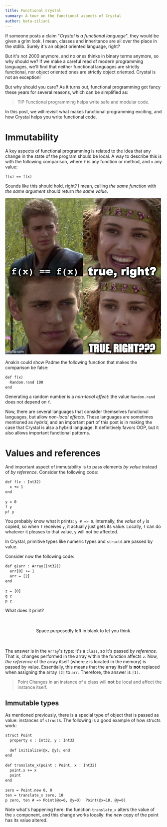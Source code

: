 ```yaml
---
title: Functional Crystal
summary: A tour on the functional aspects of Crystal
author: beta-ziliani
---
```


If someone posts a claim "_Crystal is a functional language_", they would be given a grim look. I mean, classes and inheritance are all over the place in the stdlib. Surely it's an object oriented language, right?

But it's not 2000 anymore, and no ones thinks in binary terms anymore, so why should we? If we make a careful read of modern programming languages, we'll find that neither functional languages are strictly functional, nor object oriented ones are strictly object oriented. Crystal is not an exception!

But why should you care? As it turns out, functional programming got fancy these years for several reasons, which can be simplified as:

>TIP
Functional programming helps write safe and modular code.

In this post, we will revisit what makes functional programming exciting, and how Crystal helps you write functional code.

# Immutability

A key aspects of functional programming is related to the idea that any change in the state of the program should be local. A way to describe this is with the following comparison, where `f` is any function or method, and `x` any value:

```cr
f(x) == f(x)
```

Sounds like this should hold, right? I mean, calling _the same function_ with _the same argument_ should return _the same value_.

<img src="/assets/blog/functional/fx-eq-fx-right.jpg" alt="Anakin showing Padme that f(x) might not be equal to f(x)" class="center"/>

Anakin could show Padme the following function that makes the comparison be false:

```cr
def f(x)
  Random.rand 100
end
```

Generating a random number is a _non-local effect_: the value `Random.rand` does not depend on `f`.

Now, there are several languages that consider themselves functional languages, but allow _non-local effects_. These languages are sometimes mentioned as _hybrid_, and an important part of this post is in making the case that Crystal is also a hybrid language. It definitively favors OOP, but it also allows important functional patterns.

# Values and references

And important aspect of immutability is to pass elements _by value_ instead of _by reference_. Consider the following code:

```cr
def f(x : Int32)
  x += 1
end

y = 0
f y
p! y
```

You probably know what it prints: `y # => 0`. Internally, the _value_ of `y` is copied, so when `f` receives `y`, it actually just gets its value. Locally, `f` can do whatever it pleases to that value, `y` will not be affected.

In Crystal, primitive types like numeric types and `struct`s are passed by value.

<!-- If we want to be able to alter the value of `y`, we need to pass it by reference. In Crystal this is doable, but to do it right you need to _box_ it. We won't dicuss this -->

Consider now the following code:

```cr
def g(arr : Array(Int32))
  arr[0] += 1
  arr = [2]
end

z = [0]
g z
p z
```

What does it print?

<br/>
<br/>
<center>
Space purposedly left in blank to let you think.
</center>
<br/>
<br/>

The answer is in the `Array`'s type: it's a `class`, so it's passed _by reference_. That is, changes performed in the array within the function affects `z`. Now, _the reference_ of the array itself (where `z` is located in the memory) is passed by value. Essentially, this means that the array itself is **not** replaced when assigning the array `[2]` to `arr`. Therefore, the answer is `[1]`.

> Point
Changes in an instance of a class will **not** be local and affect the instance itself.

## Immutable types

As mentioned previously, there is a special type of object that is passed as value: instances of `struct`s. The following is a good example of how structs work:

```cr
struct Point
  property x : Int32, y : Int32

  def initialize(@x, @y); end
end

def translate_x(point : Point, x : Int32)
  point.x += x
  point
end

zero = Point.new 0, 0
ten = translate_x zero, 10
p zero, ten # => Point(@x=0, @y=0)  Point(@x=10, @y=0)
```

Note what's happening here: the function `translate_x` alters the value of the `x` component, and this change works locally: the _new_ copy of the point has its value altered.
